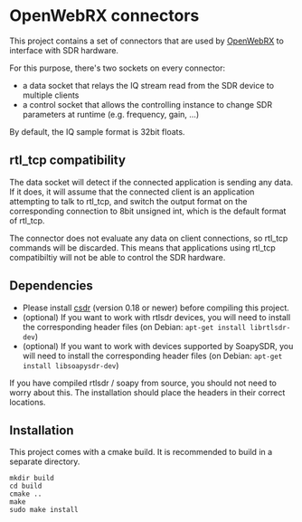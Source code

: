 # OpenWebRX connectors

This project contains a set of connectors that are used by [OpenWebRX](https://github.com/jketterl/openwebrx) to
interface with SDR hardware.

For this purpose, there's two sockets on every connector:
* a data socket that relays the IQ stream read from the SDR device to multiple clients
* a control socket that allows the controlling instance to change SDR parameters at runtime (e.g. frequency, gain, ...)

By default, the IQ sample format is 32bit floats.

## rtl_tcp compatibility

The data socket will detect if the connected application is sending any data. If it does, it will assume that the
connected client is an application attempting to talk to rtl_tcp, and switch the output format on the corresponding
connection to 8bit unsigned int, which is the default format of rtl_tcp.

The connector does not evaluate any data on client connections, so rtl_tcp commands will be discarded. This means
that applications using rtl_tcp compatibiltiy will not be able to control the SDR hardware.

## Dependencies

- Please install [csdr](https://github.com/jketterl/csdr) (version 0.18 or newer) before compiling this project.
- (optional) If you want to work with rtlsdr devices, you will need to install the corresponding header files (on 
  Debian: `apt-get install librtlsdr-dev`)
- (optional) If you want to work with devices supported by SoapySDR, you will need to install the corresponding header
  files (on Debian: `apt-get install libsoapysdr-dev`)

If you have compiled rtlsdr / soapy from source, you should not need to worry about this. The installation should place
the headers in their correct locations.

## Installation

This project comes with a cmake build. It is recommended to build in a separate directory.

```
mkdir build
cd build
cmake ..
make
sudo make install
```
